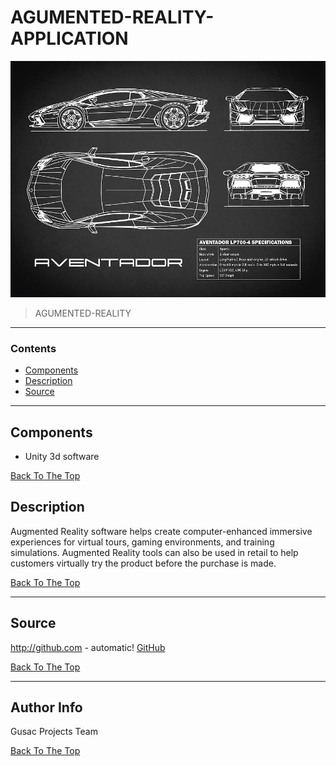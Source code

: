 # AGUMENTED-REALITY-APPLICATION


![](https://github.com/GUSAC-GIT/AGUMENTED-REALITY-APPLICATION/blob/master/aug-images/agumented1.jpg)


> AGUMENTED-REALITY

---

### Contents


- [Components](#components)
- [Description](#description)
- [Source](#source)


---

## Components

- Unity 3d software


[Back To The Top](#agumented-reality-application)



## Description

Augmented Reality software helps create computer-enhanced immersive experiences for virtual tours, gaming environments, and training simulations. Augmented Reality tools can also be used in retail to help customers virtually try the product before the purchase is made.



[Back To The Top](#agumented-reality-application)

---

## Source

http://github.com - automatic!
[GitHub](https://drive.google.com/drive/folders/1p8HI1bmkuORzc45I9DGZFRMEJPeoN_TA?usp=sharing)


[Back To The Top](#agumented-reality-application)

---

## Author Info

Gusac Projects Team

[Back To The Top](#fire-fighter-robot)

